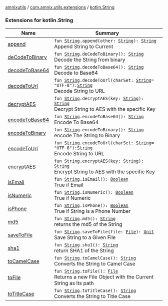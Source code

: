 [amnixutils](../../index.md) / [com.amnix.utils.extensions](../index.md) / [kotlin.String](./index.md)

### Extensions for kotlin.String

| Name | Summary |
|---|---|
| [append](append.md) | `fun `[`String`](https://kotlinlang.org/api/latest/jvm/stdlib/kotlin/-string/index.html)`.append(other: `[`String`](https://kotlinlang.org/api/latest/jvm/stdlib/kotlin/-string/index.html)`): `[`String`](https://kotlinlang.org/api/latest/jvm/stdlib/kotlin/-string/index.html)<br>Append String to Current |
| [deCodeToBinary](de-code-to-binary.md) | `fun `[`String`](https://kotlinlang.org/api/latest/jvm/stdlib/kotlin/-string/index.html)`.deCodeToBinary(): `[`String`](https://kotlinlang.org/api/latest/jvm/stdlib/kotlin/-string/index.html)<br>Decode the String from binary |
| [decodeToBase64](decode-to-base64.md) | `fun `[`String`](https://kotlinlang.org/api/latest/jvm/stdlib/kotlin/-string/index.html)`.decodeToBase64(): `[`String`](https://kotlinlang.org/api/latest/jvm/stdlib/kotlin/-string/index.html)<br>Decode to Base64 |
| [decodeToUrl](decode-to-url.md) | `fun `[`String`](https://kotlinlang.org/api/latest/jvm/stdlib/kotlin/-string/index.html)`.decodeToUrl(charSet: `[`String`](https://kotlinlang.org/api/latest/jvm/stdlib/kotlin/-string/index.html)` = "UTF-8"): `[`String`](https://kotlinlang.org/api/latest/jvm/stdlib/kotlin/-string/index.html)<br>Decode String to URL |
| [decryptAES](decrypt-a-e-s.md) | `fun `[`String`](https://kotlinlang.org/api/latest/jvm/stdlib/kotlin/-string/index.html)`.decryptAES(key: `[`String`](https://kotlinlang.org/api/latest/jvm/stdlib/kotlin/-string/index.html)`): `[`String`](https://kotlinlang.org/api/latest/jvm/stdlib/kotlin/-string/index.html)<br>Decrypt String to AES with the specific Key |
| [encodeToBase64](encode-to-base64.md) | `fun `[`String`](https://kotlinlang.org/api/latest/jvm/stdlib/kotlin/-string/index.html)`.encodeToBase64(): `[`String`](https://kotlinlang.org/api/latest/jvm/stdlib/kotlin/-string/index.html)<br>Encode To Base64 |
| [encodeToBinary](encode-to-binary.md) | `fun `[`String`](https://kotlinlang.org/api/latest/jvm/stdlib/kotlin/-string/index.html)`.encodeToBinary(): `[`String`](https://kotlinlang.org/api/latest/jvm/stdlib/kotlin/-string/index.html)<br>encode The String to Binary |
| [encodeToUrl](encode-to-url.md) | `fun `[`String`](https://kotlinlang.org/api/latest/jvm/stdlib/kotlin/-string/index.html)`.encodeToUrl(charSet: `[`String`](https://kotlinlang.org/api/latest/jvm/stdlib/kotlin/-string/index.html)` = "UTF-8"): `[`String`](https://kotlinlang.org/api/latest/jvm/stdlib/kotlin/-string/index.html)<br>Encode String to URL |
| [encryptAES](encrypt-a-e-s.md) | `fun `[`String`](https://kotlinlang.org/api/latest/jvm/stdlib/kotlin/-string/index.html)`.encryptAES(key: `[`String`](https://kotlinlang.org/api/latest/jvm/stdlib/kotlin/-string/index.html)`): `[`String`](https://kotlinlang.org/api/latest/jvm/stdlib/kotlin/-string/index.html)<br>Encrypt String to AES with the specific Key |
| [isEmail](is-email.md) | `fun `[`String`](https://kotlinlang.org/api/latest/jvm/stdlib/kotlin/-string/index.html)`.isEmail(): `[`Boolean`](https://kotlinlang.org/api/latest/jvm/stdlib/kotlin/-boolean/index.html)<br>True if Email |
| [isNumeric](is-numeric.md) | `fun `[`String`](https://kotlinlang.org/api/latest/jvm/stdlib/kotlin/-string/index.html)`.isNumeric(): `[`Boolean`](https://kotlinlang.org/api/latest/jvm/stdlib/kotlin/-boolean/index.html)<br>True if Numeric |
| [isPhone](is-phone.md) | `fun `[`String`](https://kotlinlang.org/api/latest/jvm/stdlib/kotlin/-string/index.html)`.isPhone(): `[`Boolean`](https://kotlinlang.org/api/latest/jvm/stdlib/kotlin/-boolean/index.html)<br>True if String is a Phone Number |
| [md5](md5.md) | `fun `[`String`](https://kotlinlang.org/api/latest/jvm/stdlib/kotlin/-string/index.html)`.md5(): `[`String`](https://kotlinlang.org/api/latest/jvm/stdlib/kotlin/-string/index.html)<br>returns the md5 of the String |
| [saveToFile](save-to-file.md) | `fun `[`String`](https://kotlinlang.org/api/latest/jvm/stdlib/kotlin/-string/index.html)`.saveToFile(file: `[`File`](http://docs.oracle.com/javase/6/docs/api/java/io/File.html)`): `[`Unit`](https://kotlinlang.org/api/latest/jvm/stdlib/kotlin/-unit/index.html)<br>Save String to a Given File |
| [sha1](sha1.md) | `fun `[`String`](https://kotlinlang.org/api/latest/jvm/stdlib/kotlin/-string/index.html)`.sha1(): `[`String`](https://kotlinlang.org/api/latest/jvm/stdlib/kotlin/-string/index.html)<br>return SHA1 of the String |
| [toCamelCase](to-camel-case.md) | `fun `[`String`](https://kotlinlang.org/api/latest/jvm/stdlib/kotlin/-string/index.html)`.toCamelCase(): `[`String`](https://kotlinlang.org/api/latest/jvm/stdlib/kotlin/-string/index.html)<br>Converts the String to Camel Case |
| [toFile](to-file.md) | `fun `[`String`](https://kotlinlang.org/api/latest/jvm/stdlib/kotlin/-string/index.html)`.toFile(): `[`File`](http://docs.oracle.com/javase/6/docs/api/java/io/File.html)<br>Returns a new File Object with the Current String as Its path |
| [toTitleCase](to-title-case.md) | `fun `[`String`](https://kotlinlang.org/api/latest/jvm/stdlib/kotlin/-string/index.html)`.toTitleCase(): `[`String`](https://kotlinlang.org/api/latest/jvm/stdlib/kotlin/-string/index.html)<br>Converts the String to Title Case |
